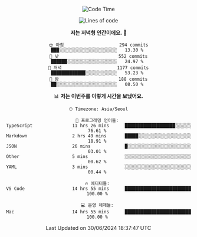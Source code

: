 <div align='center'>
 
<!--START_SECTION:waka-->
![Code Time](http://img.shields.io/badge/Code%20Time-3%2C618%20hrs%2058%20mins-blue)

![Lines of code](https://img.shields.io/badge/%EC%A0%80%EB%8A%94%20%EC%97%AC%ED%83%9C%EA%B9%8C%EC%A7%80%20-1.5%20million%20%EC%A4%84%EC%9D%98%20%EC%BD%94%EB%93%9C%EB%A5%BC%20%EC%9E%91%EC%84%B1%ED%96%88%EC%96%B4%EC%9A%94.-blue)

**저는 저녁형 인간이에요. 🦉** 

```text
🌞 아침                     294 commits         ███░░░░░░░░░░░░░░░░░░░░░░   13.30 % 
🌆 낮　                     552 commits         ██████░░░░░░░░░░░░░░░░░░░   24.97 % 
🌃 저녁                     1177 commits        █████████████░░░░░░░░░░░░   53.23 % 
🌙 밤　                     188 commits         ██░░░░░░░░░░░░░░░░░░░░░░░   08.50 % 
```


📊 **저는 이번주를 이렇게 시간을 보냈어요.** 

```text
🕑︎ Timezone: Asia/Seoul

💬 프로그래밍 언어들: 
TypeScript               11 hrs 26 mins      ███████████████████░░░░░░   76.61 % 
Markdown                 2 hrs 49 mins       █████░░░░░░░░░░░░░░░░░░░░   18.91 % 
JSON                     26 mins             █░░░░░░░░░░░░░░░░░░░░░░░░   03.01 % 
Other                    5 mins              ░░░░░░░░░░░░░░░░░░░░░░░░░   00.62 % 
YAML                     3 mins              ░░░░░░░░░░░░░░░░░░░░░░░░░   00.44 % 

🔥 에디터들: 
VS Code                  14 hrs 55 mins      █████████████████████████   100.00 % 

💻 운영 체제들: 
Mac                      14 hrs 55 mins      █████████████████████████   100.00 % 
```


 Last Updated on 30/06/2024 18:37:47 UTC
<!--END_SECTION:waka-->
 </div>
<!---
Emewjin/Emewjin is a ✨ special ✨ repository because its `README.md` (this file) appears on your GitHub profile.
You can click the Preview link to take a look at your changes.
--->
